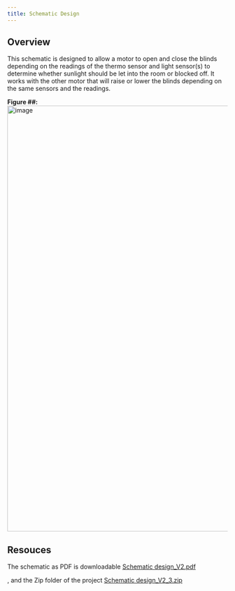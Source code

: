 ```yaml
---
title: Schematic Design
---
```


## Overview

This schematic is designed to allow a motor to open and close the blinds depending on the readings of the thermo sensor and light sensor(s) to determine whether sunlight should be let into the room or blocked off. It works with the other motor that will raise or lower the blinds depending on the same sensors and the readings. 

**Figure ##:**
<img width="1410" height="974" alt="image" src="https://github.com/user-attachments/assets/49b896bc-99c6-457a-9cf8-433fc8f730f1" />






## Resouces

The schematic as PDF is downloadable [Schematic design_V2.pdf](https://github.com/user-attachments/files/23277209/Schematic.design_V2.pdf)


, and the Zip folder of the project [Schematic design_V2_3.zip](https://github.com/user-attachments/files/23267948/Schematic.design_V2_3.zip)



